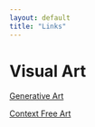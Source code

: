 ```yaml
---
layout: default
title: "Links"
---
```


# Visual Art

[Generative Art](http://www.generativeart.com/)

[Context Free Art](http://www.contextfreeart.org/)
